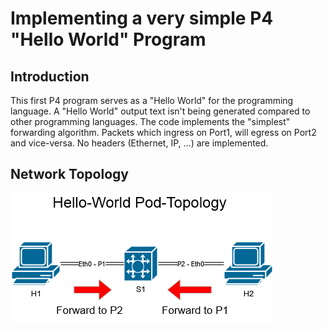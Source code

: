 # Implementing a very simple P4 "Hello World" Program

## Introduction

This first P4 program serves as a "Hello World" for the programming language. A "Hello World" output text isn't being generated compared to other programming languages. The code implements the "simplest" forwarding algorithm. Packets which ingress on Port1, will egress on Port2 and vice-versa.
No headers (Ethernet, IP, ...) are implemented.

## Network Topology
![alt text](https://github.com/Selltowitz/p4/blob/main/Topo-Drawings/Hello-World.png?raw=true)